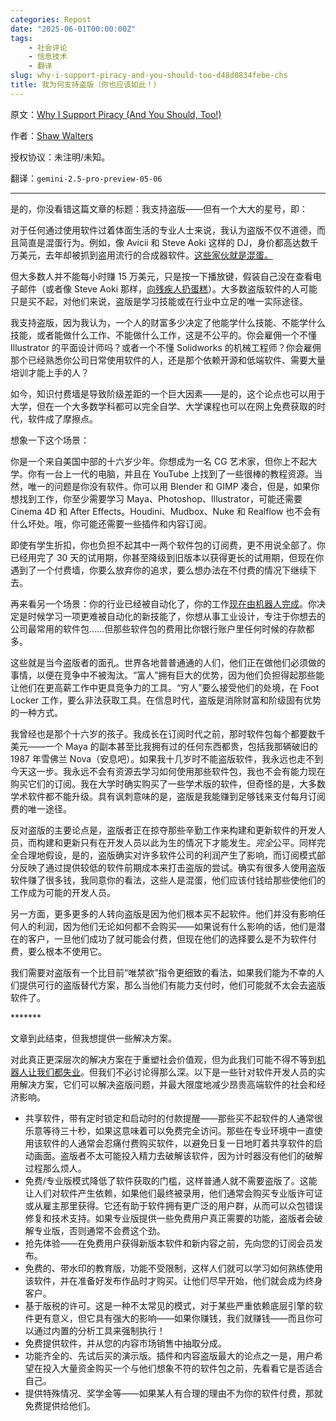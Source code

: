 ```yaml
---
categories: Repost
date: "2025-06-01T00:00:00Z"
tags:
    - 社会评论
    - 信息技术
    - 翻译
slug: why-i-support-piracy-and-you-should-too-d48d0834febe-chs
title: 我为何支持盗版（你也应该如此！）
---
```


原文：[Why I Support Piracy (And You Should, Too!)](https://medium.com/@shawticus/why-i-support-piracy-and-you-should-too-d48d0834febe)

作者：[Shaw Walters](https://medium.com/@shawticus)

授权协议：未注明/未知。

翻译：`gemini-2.5-pro-preview-05-06`

---

是的，你没看错这篇文章的标题：我支持盗版——但有一个大大的星号，即：

对于任何通过使用软件过着体面生活的专业人士来说，我认为盗版不仅不道德，而且简直是混蛋行为。例如，像 Avicii 和 Steve Aoki 这样的 DJ，身价都高达数千万美元，去年却被抓到盗用流行的合成器软件。[这些家伙就是混蛋。](https://torrentfreak.com/avicii-and-other-djs-produce-hits-using-pirated-software-150223/)

但大多数人并不能每小时赚 15 万美元，只是按一下播放键，假装自己没在查看电子邮件（或者像 Steve Aoki 那样，[向残疾人扔蛋糕](https://www.youtube.com/watch?v=4uQEqXpA2N0)）。大多数盗版软件的人可能只是买不起，对他们来说，盗版是学习技能或在行业中立足的唯一实际途径。

我支持盗版，因为我认为，一个人的财富多少决定了他能学什么技能、不能学什么技能，或者能做什么工作、不能做什么工作，这是不公平的。你会雇佣一个不懂 Illustrator 的平面设计师吗？或者一个不懂 Solidworks 的机械工程师？你会雇佣那个已经熟悉你公司日常使用软件的人，还是那个依赖开源和低端软件、需要大量培训才能上手的人？

如今，知识付费墙是导致阶级差距的一个巨大因素——是的，这个论点也可以用于大学，但在一个大多数学科都可以完全自学、大学课程也可以在网上免费获取的时代，软件成了摩擦点。

想象一下这个场景：

你是一个来自美国中部的十六岁少年。你想成为一名 CG 艺术家，但你上不起大学。你有一台上一代的电脑，并且在 YouTube 上找到了一些很棒的教程资源。当然，唯一的问题是你没有软件。你可以用 Blender 和 GIMP 凑合，但是，如果你想找到工作，你至少需要学习 Maya、Photoshop、Illustrator，可能还需要 Cinema 4D 和 After Effects。Houdini、Mudbox、Nuke 和 Realflow 也不会有什么坏处。哦，你可能还需要一些插件和内容订阅。

即使有学生折扣，你也负担不起其中一两个软件包的订阅费，更不用说全部了。你已经用完了 30 天的试用期，你甚至降级到旧版本以获得更长的试用期，但现在你遇到了一个付费墙，你要么放弃你的追求，要么想办法在不付费的情况下继续下去。

再来看另一个场景：你的行业已经被自动化了，你的工作[现在由机器人完成](http://bgr.com/2015/11/16/robots-replacing-human-jobs/)。你决定是时候学习一项更难被自动化的新技能了，你想从事工业设计，专注于你想去的公司最常用的软件包……但那些软件包的费用比你银行账户里任何时候的存款都多。

这些就是当今盗版者的面孔。世界各地普普通通的人们，他们正在做他们必须做的事情，以便在竞争中不被淘汰。“富人”拥有巨大的优势，因为他们负担得起那些能让他们在更高薪工作中更具竞争力的工具。“穷人”要么接受他们的处境，在 Foot Locker 工作，要么非法获取工具。在信息时代，盗版是消除财富和阶级固有优势的一种方式。

我曾经也是那个十六岁的孩子。我成长在订阅时代之前，那时软件包每个都要数千美元——一个 Maya 的副本甚至比我拥有过的任何东西都贵，包括我那辆破旧的 1987 年雪佛兰 Nova（安息吧）。如果我十几岁时不能盗版软件，我永远也走不到今天这一步。我永远不会有资源去学习如何使用那些软件包，我也不会有能力现在购买它们的订阅。我在大学时确实购买了一些学术版的软件，但奇怪的是，大多数学术软件都不能升级。具有讽刺意味的是，盗版是我能赚到足够钱来支付每月订阅费的唯一途径。

反对盗版的主要论点是，盗版者正在掠夺那些辛勤工作来构建和更新软件的开发人员，而构建和更新只有在开发人员以此为生的情况下才能发生。*完全*公平。同样完全合理地假设，是的，盗版确实对许多软件公司的利润产生了影响，而订阅模式部分反映了通过提供较低的软件前期成本来打击盗版的尝试。确实有很多人使用盗版软件赚了很多钱，我同意你的看法，这些人是混蛋，他们应该付钱给那些使他们的工作成为可能的开发人员。

另一方面，更多更多的人转向盗版是因为他们根本买不起软件。他们并没有影响任何人的利润，因为他们无论如何都不会购买——如果说有什么影响的话，他们是潜在的客户，一旦他们成功了就可能会付费，但现在他们的选择要么是不为软件付费，要么根本不使用它。

我们需要对盗版有一个比目前“唯禁欲”指令更细致的看法，如果我们能为不幸的人们提供可行的盗版替代方案，那么当他们有能力支付时，他们可能就不太会去盗版软件了。

\*\*\*\*\*\*\*

文章到此结束，但我想提供一些解决方案。

对此真正更深层次的解决方案在于重塑社会价值观，但为此我们可能不得不等到[机器人让我们都失业](https://www.youtube.com/watch?v=7Pq-S557XQU)。但我们不必讨论得那么深。以下是一些针对软件开发人员的实用解决方案，它们可以解决盗版问题，并最大限度地减少昂贵高端软件的社会和经济影响。

- 共享软件，带有定时锁定和启动时的付款提醒——那些买不起软件的人通常很乐意等待三十秒，如果这意味着可以免费完全访问。那些在专业环境中一直使用该软件的人通常会忍痛付费购买软件，以避免日复一日地盯着共享软件的启动画面。盗版者不太可能投入精力去破解该软件，因为计时器没有他们的破解过程那么烦人。
- 免费/专业版模式降低了软件获取的门槛，这样普通人就不需要盗版了。这能让人们对软件产生依赖，如果他们最终被录用，他们通常会购买专业版许可证或从雇主那里获得。它还有助于软件拥有更广泛的用户群，从而可以众包错误修复和技术支持。如果专业版提供一些免费用户真正需要的功能，盗版者会破解专业版，否则通常不会费这个劲。
- 抢先体验——在免费用户获得新版本软件和新内容之前，先向您的订阅会员发布。
- 免费的、带水印的教育版，功能不受限制，这样人们就可以学习如何熟练使用该软件，并在准备好发布作品时才购买。让他们尽早开始，他们就会成为终身客户。
- 基于版税的许可。这是一种不太常见的模式，对于某些严重依赖底层引擎的软件更有意义，但它具有强大的影响——如果你赚钱，我们就赚钱——而且你可以通过内置的分析工具来强制执行！
- 免费提供软件，并从您的内容市场销售中抽取分成。
- 功能齐全的、先试后买的演示版。插件和内容盗版最大的论点之一是，用户希望在投入大量资金购买一个与他们想象不符的软件包之前，先看看它是否适合自己。
- 提供特殊情况、奖学金等——如果某人有合理的理由不为你的软件付费，那就免费提供给他们。
